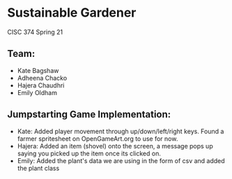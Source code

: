 # Sustainable Gardener
CISC 374 Spring 21

## Team: ##
- Kate Bagshaw
- Adheena Chacko
- Hajera Chaudhri
- Emily Oldham

## Jumpstarting Game Implementation: ##
- Kate: Added player movement through up/down/left/right keys. Found a farmer spritesheet on OpenGameArt.org to use for now.
- Hajera: Added an item (shovel) onto the screen, a message pops up saying you picked up the item once its clicked on.
- Emily: Added the plant's data we are using in the form of csv and added the plant class

